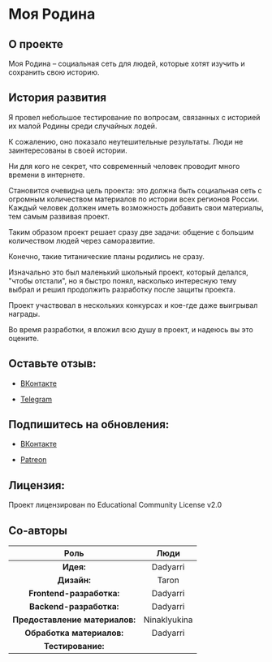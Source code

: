 # Моя Родина

## О проекте

Моя Родина – социальная сеть для людей, которые хотят изучить и сохранить свою историю.

## История развития
Я провел небольшое тестирование по вопросам, связанных с историей их малой Родины среди случайных лодей.

К сожалению, оно показало неутешительные результаты. Люди не заинтересованы в своей истории.

Ни для кого не секрет, что современный человек проводит много времени в интернете.

Становится очевидна цель проекта: это должна быть социальная сеть с огромным количеством материалов по истории всех регионов России. Каждый человек должен иметь возможность добавить свои материалы, тем самым развивая проект.

Таким образом проект решает сразу две задачи: общение с большим количеством людей через саморазвитие.

Конечно, такие титанические планы родились не сразу.

Изначально это был маленький школьный проект, который делался, "чтобы отстали", но я быстро понял, насколько интересную тему выбрал и решил продолжить разработку после защиты проекта.

Проект участвовал в нескольких конкурсах и кое-где даже выигрывал награды.

Во время разработки, я вложил всю душу в проект, и надеюсь вы это оцените.

## Оставьте отзыв:

- [ВКонтакте](https://vk.com/dadyarri)

- [Telegram](https://t.me/dadyarri)


## Подпишитесь на обновления:

- [ВКонтакте](https://vk.com/iandmymotherland)

- [Patreon](https://patreon.com/motherland)

## Лицензия:

Проект лицензирован по Educational Community License v2.0


## Со-авторы

|           Роль           |                      Люди                      |
| :----------------------: | :-----------------------------------------------: |
|        **Идея:**         |                     Dadyarri                      |
|       **Дизайн:**        |                       Taron                       |
| **Frontend-разработка:** |                     Dadyarri                      |
| **Backend-разработка:**  |                     Dadyarri                      |
|  **Предоставление материалов:**  |                   Ninaklyukina                    |
|   **Обработка материалов:**    |                Dadyarri                           |
|       **Тестирование:**       |                                                   |

